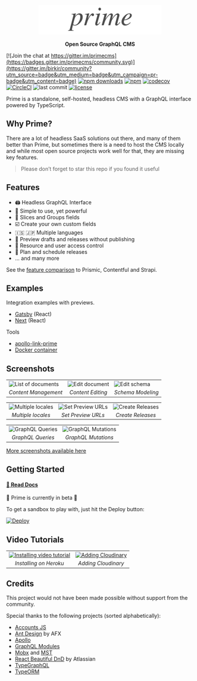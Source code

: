 <p align="center">
  <a href="https://docs.primecms.app"><img alt="Prime" width="330px" src="docs/_assets/prime.png" /></a>
</p>
<p align="center"><strong>Open Source GraphQL CMS</strong></p>

[![Join the chat at https://gitter.im/primecms](https://badges.gitter.im/primecms/community.svg)](https://gitter.im/birkir/community?utm_source=badge&utm_medium=badge&utm_campaign=pr-badge&utm_content=badge)
[![npm downloads](https://img.shields.io/npm/dt/@primecms/core.svg)](https://www.npmjs.com/package/@primecms/core)
[![npm](https://img.shields.io/npm/v/@primecms/core.svg?maxAge=3600)](https://www.npmjs.com/package/@primecms/core)
[![codecov](https://codecov.io/gh/birkir/prime/branch/master/graph/badge.svg)](https://codecov.io/gh/birkir/prime)
[![CircleCI](https://circleci.com/gh/birkir/prime.svg?style=shield)](https://circleci.com/gh/birkir/prime)
![last commit](https://img.shields.io/github/last-commit/google/skia.svg)
[![license](https://img.shields.io/github/license/birkir/prime.svg)](https://opensource.org/licenses/MIT)

Prime is a standalone, self-hosted, headless CMS with a GraphQL interface powered by TypeScript.

## Why Prime?

There are a lot of headless SaaS solutions out there, and many of them better than Prime, but sometimes there is a need to host the CMS locally and while most open source projects work well for that, they are missing key features.

> Please don’t forget to star this repo if you found it useful

## Features

- 🖨 Headless GraphQL Interface
- 🚀 Simple to use, yet powerful
- 📐 Slices and Groups fields
- ☑️ Create your own custom fields
- 🇮🇸 🇯🇵 Multiple languages
- 🚧 Preview drafts and releases without publishing
- 🔑 Resource and user access control
- 📆 Plan and schedule releases
- ... and many more

See the [feature comparison](https://docs.primecms.app/#/features) to Prismic, Contentful and Strapi.

## Examples

Integration examples with previews.

- [Gatsby](https://github.com/primecms/example-gatsby) (React)
- [Next](https://github.com/primecms/example-nextjs) (React)

Tools

- [apollo-link-prime](https://github.com/primecms/apollo-link-prime)
- [Docker container](https://github.com/astzweig/docker-primecms)

## Screenshots

<table>
  <tr>
    <td>
      <img src="https://i.imgur.com/kIJJAwN.png" width="200" alt="List of documents">
    </td>
    <td>
      <img src="https://i.imgur.com/9FLiisc.png" width="200" alt="Edit document">
    </td>
    <td>
      <img src="https://i.imgur.com/gZZLGC5.png" width="200" alt="Edit schema">
    </td>
  </tr>
  <tr>
    <td align="center"><i>Content Management</i></td>
    <td align="center"><i>Content Editing</i></td>
    <td align="center"><i>Schema Modeling</i></td>
  </tr>
</table>

<table>
  <tr>
    <td>
      <img src="https://i.imgur.com/Dim0fPN.png" width="200" alt="Multiple locales">
    </td>
    <td>
      <img src="https://i.imgur.com/jHYiPa5.png" width="200" alt="Set Preview URLs">
    </td>
    <td>
      <img src="https://i.imgur.com/T7q8a2M.png" width="200" alt="Create Releases">
    </td>
  </tr>
  <tr>
    <td align="center"><i>Multiple locales</i></td>
    <td align="center"><i>Set Preview URLs</i></td>
    <td align="center"><i>Create Releases</i></td>
  </tr>
</table>
<table>
  <tr>
    <td>
      <img src="https://i.imgur.com/NnpKUJV.png" width="200" alt="GraphQL Queries">
    </td>
    <td>
      <img src="https://i.imgur.com/p7ZvhFf.png" width="200" alt="GraphQL Mutations">
    </td>
  </tr>
  <tr>
    <td align="center">
      <i>GraphQL Queries</i>
    </td>
    <td align="center">
      <i>GraphQL Mutations</i>
    </td>
  </tr>
</table>

[More screenshots available here](https://imgur.com/gallery/NVDH81P)

## Getting Started

#### [📖 Read Docs](https://docs.primecms.app)

🚧 Prime is currently in beta 🚧

To get a sandbox to play with, just hit the Deploy button:

[![Deploy](https://www.herokucdn.com/deploy/button.svg)](https://heroku.com/deploy?template=https://github.com/primecms/heroku)

## Video Tutorials

<table>
  <tr>
    <td>
<a href="https://www.youtube.com/watch?v=gwmdSD5muV4" target="_blank"><img src="https://i.imgur.com/3z7AT6s.png" width="200" alt="Installing video tutorial" /></a>
    </td>
    <td>
<a href="https://www.youtube.com/watch?v=E_fvJzDNloc" target="_blank"><img src="https://i.imgur.com/MeRVFeN.png" width="200" alt="Adding Cloudinary" /></a>
    </td>
  </tr>
  <tr>
    <td align="center"><i>Installing on Heroku</i></td>
    <td align="center"><i>Adding Cloudinary</i></td>
  </tr>
</table>

## Credits

This project would not have been made possible without support from the community.

Special thanks to the following projects (sorted alphabetically):

- [Accounts JS](https://accounts-js.netlify.com/)
- [Ant Design](https://ant.design) by AFX
- [Apollo](https://www.apollographql.com/)
- [GraphQL Modules](https://graphql-modules.com)
- [Mobx](https://github.com/mobxjs/mobx) and [MST](https://github.com/mobxjs/mobx-state-tree)
- [React Beautiful DnD](https://github.com/atlassian/react-beautiful-dnd) by Atlassian
- [TypeGraphQL](https://typegraphql.ml/)
- [TypeORM](http://typeorm.io/)
